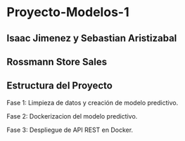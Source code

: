 # Proyecto-Modelos-1
## Isaac Jimenez y Sebastian Aristizabal
## Rossmann Store Sales

## Estructura del Proyecto

Fase 1: Limpieza de datos y creación de modelo predictivo.

Fase 2: Dockerizacion del modelo predictivo.

Fase 3: Despliegue de API REST en Docker.

